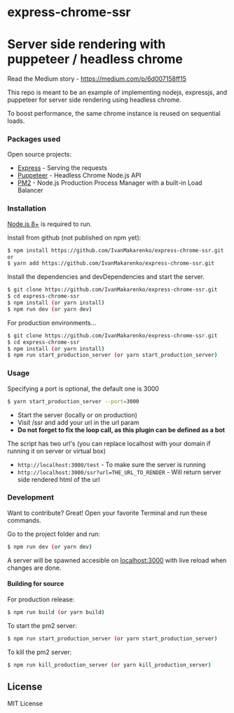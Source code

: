 # express-chrome-ssr
# Server side rendering with puppeteer / headless chrome

Read the Medium story - https://medium.com/p/6d007158ff15

This repo is meant to be an example of implementing nodejs, expressjs, and puppeteer for server side rendering using headless chrome.

To boost performance, the same chrome instance is reused on sequential loads.

### Packages used

Open source projects:

* [Express] - Serving the requests
* [Puppeteer] - Headless Chrome Node.js API
* [PM2] - Node.js Production Process Manager with a built-in Load Balancer

### Installation

[Node.js 8+](https://nodejs.org/) is required to run.

Install from github (not published on npm yet):
```sh
$ npm install https://github.com/IvanMakarenko/express-chrome-ssr.git
or
$ yarn add https://github.com/IvanMakarenko/express-chrome-ssr.git
```

Install the dependencies and devDependencies and start the server.

```sh
$ git clone https://github.com/IvanMakarenko/express-chrome-ssr.git
$ cd express-chrome-ssr
$ npm install (or yarn install)
$ npm run dev (or yarn dev)
```

For production environments...

```sh
$ git clone https://github.com/IvanMakarenko/express-chrome-ssr.git
$ cd express-chrome-ssr
$ npm install (or yarn install)
$ npm run start_production_server (or yarn start_production_server)
```

### Usage

Specifying a port is optional, the default one is 3000
```sh
$ yarn start_production_server --port=3000
```
* Start the server (locally or on production)
* Visit /ssr and add your url in the url param
* **Do not forget to fix the loop call, as this plugin can be defined as a bot**

The script has two url's (you can replace localhost with your domain if running it on server or virtual box)

* `http://localhost:3000/test` - To make sure the server is running
* `http://localhost:3000/ssr?url=THE_URL_TO_RENDER` - Will return server side rendered html of the url

### Development

Want to contribute? Great!
Open your favorite Terminal and run these commands.

Go to the project folder and run:

```sh
$ npm run dev (or yarn dev)
```

A server will be spawned accesible on [localhost:3000](http://localhost:3000) with live reload when changes are done.

#### Building for source
For production release:
```sh
$ npm run build (or yarn build)
```
To start the pm2 server:
```sh
$ npm run start_production_server (or yarn start_production_server)
```

To kill the pm2 server:
```sh
$ npm run kill_production_server (or yarn kill_production_server)
```

License
----

MIT License


[//]: # (These are reference links used in the body of this note and get stripped out when the markdown processor does its job. There is no need to format nicely because it shouldn't be seen. Thanks SO - http://stackoverflow.com/questions/4823468/store-comments-in-markdown-syntax)

   [express]: <http://expressjs.com>
   [puppeteer]: <https://pptr.dev>
   [pm2]: <https://github.com/Unitech/pm2>

